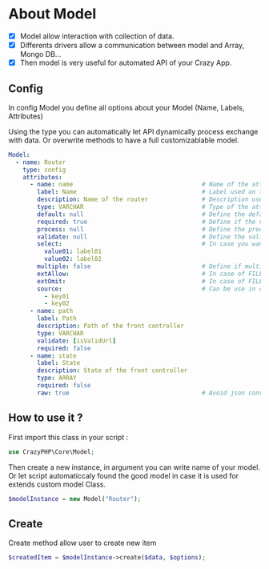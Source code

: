# About Model

- [x] Model allow interaction with collection of data. 
- [x] Differents drivers allow a communication between model and Array, Mongo DB...
- [x] Then model is very useful for automated API of your Crazy App.

## Config

In config Model you define all options about your Model (Name, Labels, Attributes)

Using the type you can automatically let API dynamically process exchange with data. Or overwrite methods to have a full customizablable model.

```yml
Model:
  - name: Router
    type: config
    attributes: 
      - name: name                                    # Name of the attribute
        label: Name                                   # Label used on the UI
        description: Name of the router               # Description used on the UI
        type: VARCHAR                                 # Type of the attributes INT|VARCHAR|ARRAYBOOL|FILE
        default: null                                 # Define the default value, used in case the value given is null 
        required: true                                # Define if the value is required
        process: null                                 # Define the process to apply to the attributes null|array
        validate: null                                # Define the validate to apply to the attributes null|array
        select:                                       # In case you want generate a select form, you can define the value -> label to do it
          value01: label01
          value02: label02
        multiple: false                               # Define if multiple value allowed in the attributes
        extAllow:                                     # In case of FILE, define the extension allowed
        extOmit:                                      # In case of FILE, define the extension to omit
        source:                                       # Can be use in case you want retrieve value from another model (if key01 is find before key02, it will stop at the first found except if multiple is selected)
          - key01
          - key02
      - name: path
        label: Path
        description: Path of the front controller
        type: VARCHAR
        validate: [isValidUrl]
        required: false
      - name: state
        label: State
        description: State of the front controller
        type: ARRAY
        required: false
        raw: true                                     # Avoid json conversion and set raw value 
```

## How to use it ?

First import this class in your script :
```php
use CrazyPHP\Core\Model;
```

Then create a new instance, in argument you can write name of your model. Or let script automaticcaly found the good model in case it is used for extends custom model Class.

```php
$modelInstance = new Model("Router");
```

## Create

Create method allow user to create new item

```php
$createdItem = $modelInstance->create($data, $options);
```


